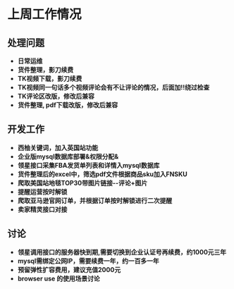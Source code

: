 # 上周工作情况
## **处理问题**
- **日常运维**
- **货件整理，影刀续费**
- **TK视频下载，影刀续费**
- **TK视频同一句话多个视频评论会有不让评论的情况，后面加!!绕过检查**
- **TK评论区改版，修改后兼容**
- **货件整理, pdf下载改版，修改后兼容**

## **开发工作**
- **西柚关键词，加入英国站功能**
- **企业版mysql数据库部署&权限分配&**
- **领星接口采集FBA发货单列表和详情入mysql数据库**
- **货件整理后的excel中，筛选pdf文件根据商品sku加入FNSKU**
- **爬取美国站地毯TOP30带图片链接--评论+图片**
- **提醒运营按时解锁**
- **爬取亚马逊官网订单，并根据订单按时解锁进行二次提醒**
- **卖家精灵接口对接**

## **讨论**
- **领星调用接口的服务器快到期,需要切换到企业认证号再续费，约1000元三年**
- **mysql需绑定公网IP，需要续费一年，约一百多一年**
- **预留弹性扩容费用，建议充值2000元**
- **browser use 的使用场景讨论**